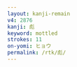 ```yaml
---
layout: kanji-remain
v4: 2876
kanji: 彪
keyword: mottled
strokes: 11
on-yomi: ヒョウ
permalink: /rtk/彪/
---
```






